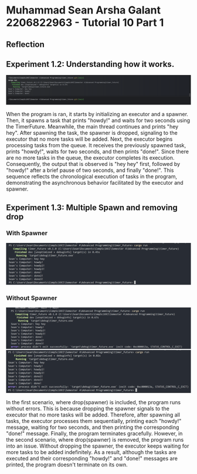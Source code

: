 # Muhammad Sean Arsha Galant 2206822963 - Tutorial 10 Part 1
## Reflection

## Experiment 1.2: Understanding how it works.
![Screenshot 2024-05-06 092754.png](assets%2FScreenshot%202024-05-06%20092754.png)

When the program is ran, it starts by initializing an executor and a spawner. Then, it spawns a task that prints "howdy!" and waits for two seconds using the TimerFuture. Meanwhile, the main thread continues and prints "hey hey". After spawning the task, the spawner is dropped, signaling to the executor that no more tasks will be added. Next, the executor begins processing tasks from the queue. It receives the previously spawned task, prints "howdy!", waits for two seconds, and then prints "done!". Since there are no more tasks in the queue, the executor completes its execution. Consequently, the output that is observed is "hey hey" first, followed by "howdy!" after a brief pause of two seconds, and finally "done!". This sequence reflects the chronological execution of tasks in the program, demonstrating the asynchronous behavior facilitated by the executor and spawner.

## Experiment 1.3: Multiple Spawn and removing drop

### With Spawner
![alt text](<assets/Screenshot 2024-05-06 094812.png>)

### Without Spawner
![alt text](<assets/Screenshot 2024-05-06 094807.png>)
![alt text](<assets/Screenshot 2024-05-06 094901.png>)

In the first scenario, where drop(spawner) is included, the program runs without errors. This is because dropping the spawner signals to the executor that no more tasks will be added. Therefore, after spawning all tasks, the executor processes them sequentially, printing each "howdy!" message, waiting for two seconds, and then printing the corresponding "done!" message. Finally, the program terminates gracefully.
However, in the second scenario, where drop(spawner) is removed, the program runs into an issue. Without dropping the spawner, the executor keeps waiting for more tasks to be added indefinitely. As a result, although the tasks are executed and their corresponding "howdy!" and "done!" messages are printed, the program doesn't terminate on its own.

